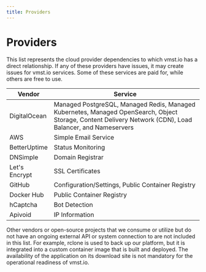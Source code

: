 ```yaml
---
title: Providers
---
```


# Providers

This list represents the cloud provider dependencies to which vmst.io has a direct relationship.
If any of these providers have issues, it may create issues for vmst.io services.
Some of these services are paid for, while others are free to use.

| Vendor | Service |
|---|---|
| DigitalOcean | Managed PostgreSQL, Managed Redis, Managed Kubernetes, Managed OpenSearch, Object Storage, Content Delivery Network (CDN), Load Balancer, and Nameservers |
| AWS | Simple Email Service |
| BetterUptime | Status Monitoring |
| DNSimple | Domain Registrar |
| Let's Encrypt | SSL Certificates |
| GitHub | Configuration/Settings, Public Container Registry |
| Docker Hub | Public Container Registry |
| hCaptcha | Bot Detection |
| Apivoid | IP Information |

Other vendors or open-source projects that we consume or utilize but do not have an ongoing external API or system connection to are not included in this list.
For example, rclone is used to back up our platform, but it is integrated into a custom container image that is built and deployed.
The availability of the application on its download site is not mandatory for the operational readiness of vmst.io.
